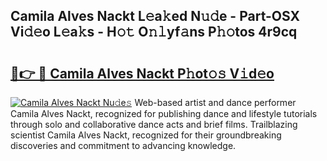 ## Camila Alves Nackt L𝚎a𝚔ed N𝚞𝚍e - Part-OSX Vi𝚍𝚎o L𝚎a𝚔s - H𝚘𝚝 O𝚗𝚕yf𝚊ns P𝚑𝚘tos 4r9cq

# <h2><a href="http://kfahbc.oniu.top/?m=Camila+Alves+Nackt">🔗👉 🔴 Camila Alves Nackt P𝚑ot𝚘𝚜 V𝚒d𝚎o</a></h2>

[![Camila Alves Nackt Nu𝚍e𝚜](https://i.imgur.com/0qMVB7G.gif)](http://kfahbc.oniu.top/?m=Camila+Alves+Nackt)
Web-based artist and dance performer Camila Alves Nackt, recognized for publishing dance and lifestyle tutorials through solo and collaborative dance acts and brief films. Trailblazing scientist Camila Alves Nackt, recognized for their groundbreaking discoveries and commitment to advancing knowledge.  
